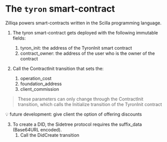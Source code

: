 # The ```tyron``` smart-contract

Zilliqa powers smart-contracts written in the Scilla programming language.

1. The tyron smart-contract gets deployed with the following immutable fields:
    1. tyron_init: the address of the TyronInit smart contract
    2. contract_owner: the address of the user who is the owner of the contract

2. Call the ContractInit transition that sets the:
    1. operation_cost
    2. foundation_address
    3. client_commission

> These parameters can only change through the ContractInit transition, which calls the Initialize transition of the TyronInit contract

:bulb: future development: give client the option of offering discounts

3. To create a DID, the Sidetree protocol requires the suffix_data (Base64URL encoded).
    1. Call the DidCreate transition
